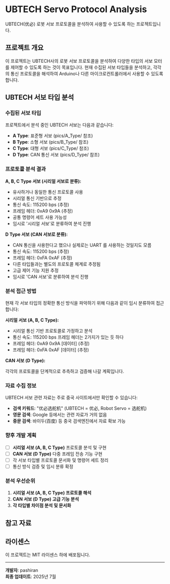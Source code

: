 # UBTECH Servo Protocol Analysis

UBTECH(优必) 로봇 서보 프로토콜을 분석하여 사용할 수 있도록 하는 프로젝트입니다.

## 프로젝트 개요

이 프로젝트는 UBTECH사의 로봇 서보 프로토콜을 분석하여 다양한 타입의 서보 모터를 제어할 수 있도록 하는 것이 목표입니다. 현재 수집된 서보 타입들을 분석하고, 각각의 통신 프로토콜을 해석하여 Arduino나 다른 마이크로컨트롤러에서 사용할 수 있도록 합니다. 

## UBTECH 서보 타입 분석

### 수집된 서보 타입
프로젝트에서 분석 중인 UBTECH 서보는 다음과 같습니다:

- **A Type**: 표준형 서보 (pics/A_Type/ 참조)
- **B Type**: 소형 서보 (pics/B_Type/ 참조)  
- **C Type**: 대형 서보 (pics/C_Type/ 참조)
- **D Type**: CAN 통신 서보 (pics/D_Type/ 참조)

### 프로토콜 분석 결과

**A, B, C Type 서보 (시리얼 서보로 분류):**
- 유사하거나 동일한 통신 프로토콜 사용
- 시리얼 통신 기반으로 추정
- 통신 속도: 115200 bps (추정)
- 프레임 헤더: 0xA9 0x9A (추정)
- 공통 명령어 세트 사용 가능성
- 임시로 '시리얼 서보'로 분류하여 분석 진행

**D Type 서보 (CAN 서보로 분류):**
- CAN 통신을 사용한다고 했으나 실제로는 UART 를 사용하는 것일지도 모름
- 통신 속도: 115200 bps (추정)
- 프레임 헤더: 0xFA 0xAF (추정)
- 다른 타입들과는 별도의 프로토콜 체계로 추정됨
- 고급 제어 기능 지원 추정
- 임시로 'CAN 서보'로 분류하여 분석 진행

### 분석 접근 방법

현재 각 서보 타입의 정확한 통신 방식을 파악하기 위해 다음과 같이 임시 분류하여 접근합니다:

**시리얼 서보 (A, B, C Type):**
- 시리얼 통신 기반 프로토콜로 가정하고 분석
- 통신 속도: 115200 bps
프레임 헤더는 2가지가 있는 듯 하다
- 프레임 헤더: 0xA9 0x9A [데이터] (추정)
- 프레임 헤더: 0xFA 0xAF [데이터] (추정)

**CAN 서보 (D Type):**

각각의 프로토콜을 단계적으로 추측하고 검증해 나갈 계획입니다.

### 자료 수집 정보

UBTECH 서보 관련 자료는 주로 중국 사이트에서만 확인할 수 있습니다:

- **검색 키워드**: "优必选舵机" (UBTECH = 优必, Robot Servo = 选舵机) 
- **영문 검색**: Google 등에서는 관련 자료가 거의 없음
- **중문 검색**: 바이두(百度) 등 중국 검색엔진에서 자료 확보 가능

### 향후 개발 계획
- [ ] **시리얼 서보 (A, B, C Type)** 프로토콜 분석 및 구현
- [ ] **CAN 서보 (D Type)** 다중 프레임 전송 기능 구현
- [ ] 각 서보 타입별 프로토콜 문서화 및 명령어 세트 정리
- [ ] 통신 방식 검증 및 임시 분류 확정

### 분석 우선순위
1. **시리얼 서보 (A, B, C Type) 프로토콜 해석**
2. **CAN 서보 (D Type) 고급 기능 분석**
3. **각 타입별 차이점 분석 및 문서화**

## 참고 자료

## 라이센스

이 프로젝트는 MIT 라이센스 하에 배포됩니다.


---

**개발자**: pashiran  
**최종 업데이트**: 2025년 7월
